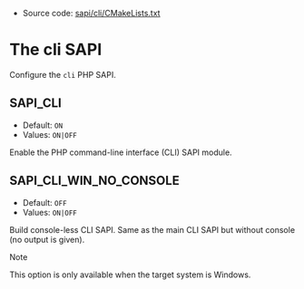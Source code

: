 <!-- This is auto-generated file. -->
* Source code: [sapi/cli/CMakeLists.txt](https://github.com/petk/php-build-system/blob/master/cmake/sapi/cli/CMakeLists.txt)

# The cli SAPI

Configure the `cli` PHP SAPI.

## SAPI_CLI

* Default: `ON`
* Values: `ON|OFF`

Enable the PHP command-line interface (CLI) SAPI module.

## SAPI_CLI_WIN_NO_CONSOLE

* Default: `OFF`
* Values: `ON|OFF`

Build console-less CLI SAPI. Same as the main CLI SAPI but without console (no
output is given).

> [!NOTE]
> This option is only available when the target system is Windows.
